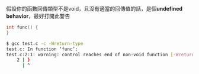假設你的函數回傳類型不是void，且沒有適當的回傳值的話，是個**undefined behavior**，最好打開此警告
``` c
int func() {
}
```

``` bash
$ gcc test.c -c -Wreturn-type
test.c: In function ‘func’:
test.c:2:1: warning: control reaches end of non-void function [-Wreturn-type]
    2 | }
      | ^

```
